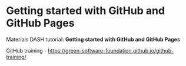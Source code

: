 # Getting started with GitHub and GitHub Pages
Materials DASH tutorial: **Getting started with GitHub and GitHub Pages**  

GitHub training - https://green-software-foundation.github.io/github-training/

